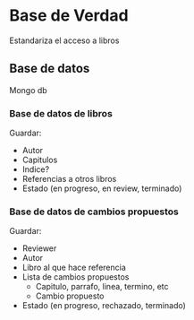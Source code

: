 # Base de Verdad
Estandariza el acceso a libros

## Base de datos
Mongo db

### Base de datos de libros
Guardar: 
- Autor
- Capitulos
- Indice?
- Referencias a otros libros
- Estado (en progreso, en review, terminado)

### Base de datos de cambios propuestos
Guardar:
- Reviewer
- Autor
- Libro al que hace referencia
- Lista de cambios propuestos 
    - Capitulo, parrafo, linea, termino, etc
    - Cambio propuesto
- Estado (en progreso, rechazado, terminado)